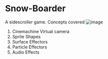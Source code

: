 # Snow-Boarder
A sidescroller game. Concepts covered
![image](https://github.com/user-attachments/assets/bcd40a37-8666-4169-bea4-f27a5051be46)


1) Cinemachine Virtual camera
2) Sprite Shapes
3) Surface Effectors
4) Particle Effectors
5) Audio Effects
